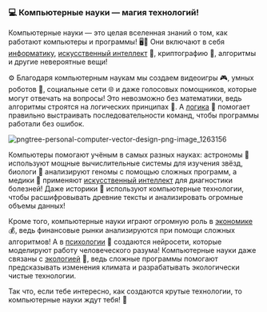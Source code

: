 ### 💻 Компьютерные науки — магия технологий!
Компьютерные науки — это целая вселенная знаний о том, как работают компьютеры и программы! 🖥️📱 Они включают в себя [информатику](./информатика.md), [искусственный интеллект](./искусственный-интеллект.md) 🤖, криптографию 🔐, алгоритмы и другие невероятные вещи!

⚙️ Благодаря компьютерным наукам мы создаем видеоигры 🎮, умных роботов 🤖, социальные сети 🌐 и даже голосовых помощников, которые могут отвечать на вопросы! Это невозможно без математики, ведь алгоритмы строятся на логических принципах 🔢. А [логика](./логика.md) 🤔 помогает правильно выстраивать последовательности команд, чтобы программы работали без ошибок.

![pngtree-personal-computer-vector-design-png-image_1263156](https://github.com/user-attachments/assets/9aa93119-34ed-4958-a601-cf084c1519e0)

Компьютеры помогают учёным в самых разных науках: астрономы 🔭 используют мощные вычислительные системы для изучения звёзд, биологи 🧬 анализируют геномы с помощью сложных программ, а медики 🏥 применяют [искусственный интеллект](./искусственный-интеллект.md) для диагностики болезней! Даже историки 📜 используют компьютерные технологии, чтобы расшифровывать древние тексты и анализировать огромные объемы данных!

Кроме того, компьютерные науки играют огромную роль в [экономике](./экономика.md) 💰, ведь финансовые рынки анализируются при помощи сложных алгоритмов! А в [психологии](./психология.md) 🧠 создаются нейросети, которые моделируют работу человеческого разума! Компьютерные науки даже связаны с [экологией](./экология.md) 🌿, ведь сложные программы помогают предсказывать изменения климата и разрабатывать экологически чистые технологии.

Так что, если тебе интересно, как создаются крутые технологии, то компьютерные науки ждут тебя! 💾
